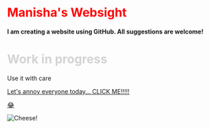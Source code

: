 
<head>
  <h1 style = "color:Red;"> Manisha's Websight</h1>
</head>

<body>
   <b> I am creating a website using GitHub. All suggestions are welcome!</b>
   <h1 style="color:LightGrey;"> Work in progress </h1>
   <p> Use it with care </p>
   <a href="https://www.youtube.com/watch?v=n4QSYx4wVQg">Let's annoy everyone today... CLICK ME!!!!!<p>&#128514;</p></a>
  
  ![Cheese!](https://picc.io/0yauM6B.jpeg)
 
</body>


